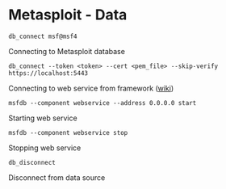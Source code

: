# Metasploit - Data

```db_connect msf@msf4```

Connecting to Metasploit database

```db_connect --token <token> --cert <pem_file> --skip-verify https://localhost:5443```

Connecting to web service from framework ([wiki](https://github.com/rapid7/metasploit-framework/wiki/Metasploit-Web-Service))

```msfdb --component webservice --address 0.0.0.0 start```

Starting web service

```msfdb --component webservice stop```

Stopping web service

```db_disconnect```

Disconnect from data source
